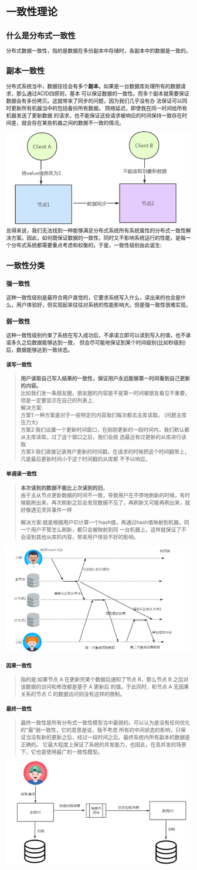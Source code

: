# 一致性理论
## 什么是分布式一致性
分布式数据一致性，指的是数据在多份副本中存储时，各副本中的数据是一致的。 

## 副本一致性
分布式系统当中，数据往往会有多个**副本**。如果是一台数据库处理所有的数据请求，那么通过ACID四原则，基本 可以保证数据的一致性。而多个副本就需要保证数据会有多份拷贝。这就带来了同步的问题，因为我们几乎没有办 法保证可以同时更新所有机器当中的包括备份所有数据。 网络延迟，即使我在同一时间给所有机器发送了更新数据 的请求，也不能保证这些请求被响应的时间保持一致存在时间差，就会存在某些机器之间的数据不一致的情况。 

![](%E4%B8%80%E8%87%B4%E6%80%A7%E7%90%86%E8%AE%BA/page10image27727136.png) 
总得来说，我们无法找到一种能够满足分布式系统所有系统属性的分布式一致性解决方案。因此，如何既保证数据的一致性，同时又不影响系统运行的性能，是每一个分布式系统都需要重点考虑和权衡的。于是，一致性级别由此诞生:

## 一致性分类
### 强一致性
这种一致性级别是最符合用户直觉的，它要求系统写入什么，读出来的也会是什么，用户体验好，但实现起来往往对系统的性能影响大。但是强一致性很难实现。
### 弱一致性
这种一致性级别约束了系统在写入成功后，不承诺立即可以读到写入的值，也不承诺多久之后数据能够达到一致， 但会尽可能地保证到某个时间级别(比如秒级别)后，数据能够达到一致状态。
#### 读写一致性
> **用户读取自己写入结果的一致性，保证用户永远能够第一时间看到自己更新的内容。**   
> 比如我们发一条朋友圈，朋友圈的内容是不是第一时间被朋友看见不重要，但是一定要显示在自己的列表上.   
> 解决方案:  
> 方案1:一种方案是对于一些特定的内容我们每次都去主库读取。 (问题主库压力大)   
> 方案2:我们设置一个更新时间窗口，在刚刚更新的一段时间内，我们默认都从主库读取，过了这个窗口之后，我们会挑 选最近有过更新的从库进行读取   
> 方案3:我们直接记录用户更新的时间戳，在请求的时候把这个时间戳带上，凡是最后更新时间小于这个时间戳的从库都 不予以响应。  
#### 单调读一致性

> **本次读到的数据不能比上次读到的旧**。  
> 由于主从节点更新数据的时间不一致，导致用户在不停地刷新的时候，有时候能刷出来，再次刷新之后会发现数据不见了，再刷新又可能再刷出来，就好像遇见灵异事件一样  
>   
> 解决方案:就是根据用户ID计算一个hash值，再通过hash值映射到机器。同一个用户不管怎么刷新，都只会被映射到同 一台机器上。这样就保证了不会读到其他从库的内容，带来用户体验不好的影响。   

![](%E4%B8%80%E8%87%B4%E6%80%A7%E7%90%86%E8%AE%BA/page11image27421040.png) 

####  因果一致性

> 指的是:如果节点 A 在更新完某个数据后通知了节点 B，那么节点 B 之后对该数据的访问和修改都是基于 A 更新后 的值。于此同时，和节点 A 无因果关系的节点 C 的数据访问则没有这样的限制。   

#### 最终一致性

> 最终一致性是所有分布式一致性模型当中最弱的。可以认为是没有任何优化的“最”弱一致性，它的意思是说，我不考虑 所有的中间状态的影响，只保证当没有新的更新之后，经过一段时间之后，最终系统内所有副本的数据是正确的。 它最大程度上保证了系统的并发能力，也因此，在高并发的场景下，它也是使用最广的一致性模型。   

![](%E4%B8%80%E8%87%B4%E6%80%A7%E7%90%86%E8%AE%BA/page12image27389520.png) 
